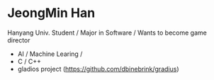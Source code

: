 JeongMin Han
============

Hanyang Univ. Student / Major in Software / Wants to become game director

 * AI / Machine Learing / 
 * C / C++
 * gladios project (https://github.com/dbinebrink/gradius)